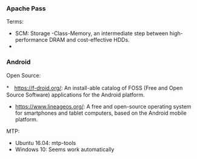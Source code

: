 ### Apache Pass


Terms:
* SCM: Storage -Class-Memory, an intermediate step between high-performance DRAM and cost-effective HDDs.
* 


### Android

Open Source:

*　https://f-droid.org/: An install-able catalog of FOSS (Free and Open Source Software) applications for the Android platform.
* https://www.lineageos.org/: A free and open-source operating system for smartphones and tablet computers, based on the Android mobile platform.

MTP:
* Ubuntu 16.04: mtp-tools
* Windows 10: Seems work automatically